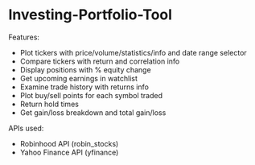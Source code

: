# Investing-Portfolio-Tool


Features: 

- Plot tickers with price/volume/statistics/info and date range selector
- Compare tickers with return and correlation info
- Display positions with % equity change
- Get upcoming earnings in watchlist
- Examine trade history with returns info 
- Plot buy/sell points for each symbol traded
- Return hold times
- Get gain/loss breakdown and total gain/loss

APIs used:
- Robinhood API (robin_stocks)
- Yahoo Finance API (yfinance)
